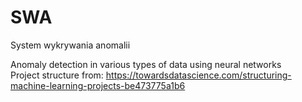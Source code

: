 # SWA
System wykrywania anomalii

Anomaly detection in various types of data using neural networks <br/>
Project structure from: https://towardsdatascience.com/structuring-machine-learning-projects-be473775a1b6